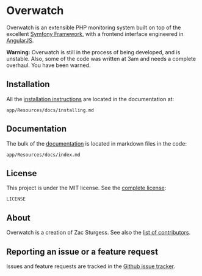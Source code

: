 Overwatch
=========

Overwatch is an extensible PHP monitoring system built on top of the excellent [Symfony Framework](https://github.com/symfony/symfony-standard), with a frontend interface engineered in [AngularJS](https://angularjs.org/).

**Warning:** Overwatch is still in the process of being developed, and is unstable. Also, some of the code was written at 3am and needs a complete overhaul. You have been warned.

Installation
------------

All the [installation instructions](app/Resources/docs/installing.md) are located in the documentation at:

    app/Resources/docs/installing.md

Documentation
-------------

The bulk of the [documentation](app/Resources/docs/index.md) is located in markdown files in the code:

    app/Resources/docs/index.md

License
-------

This project is under the MIT license. See the [complete license](LICENSE):

    LICENSE

About
-----

Overwatch is a creation of Zac Sturgess.
See also the [list of contributors](https://github.com/zsturgess/overwatch/graphs/contributors).

Reporting an issue or a feature request
---------------------------------------

Issues and feature requests are tracked in the [Github issue tracker](https://github.com/zsturgess/overwatch/issues).
